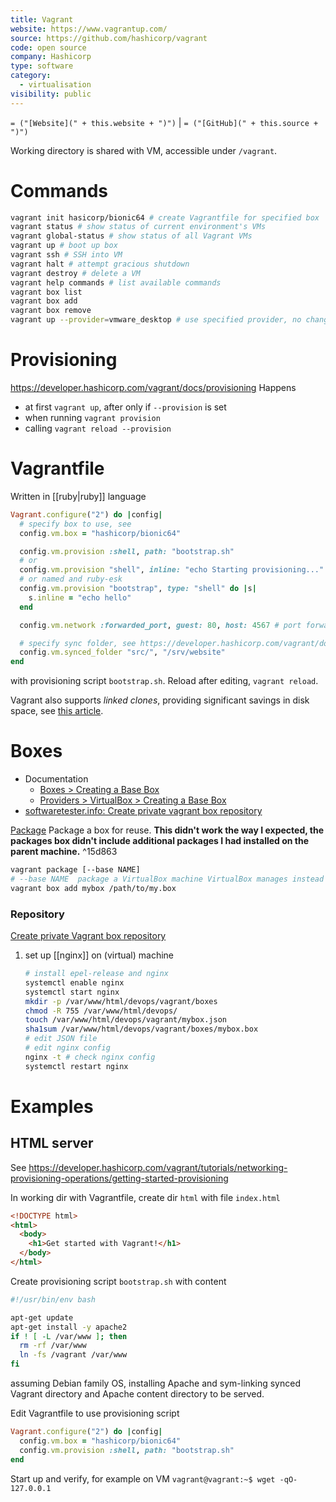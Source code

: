 ```yaml
---
title: Vagrant
website: https://www.vagrantup.com/
source: https://github.com/hashicorp/vagrant
code: open source
company: Hashicorp
type: software
category:
  - virtualisation
visibility: public
---
```

`= ("[Website](" + this.website + ")")` |  `= ("[GitHub](" + this.source + ")")`

Working directory is shared with VM, accessible under `/vagrant`.

# Commands

```bash
vagrant init hasicorp/bionic64 # create Vagrantfile for specified box
vagrant status # show status of current environment's VMs
vagrant global-status # show status of all Vagrant VMs
vagrant up # boot up box
vagrant ssh # SSH into VM
vagrant halt # attempt gracious shutdown
vagrant destroy # delete a VM
vagrant help commands # list available commands
vagrant box list
vagrant box add
vagrant box remove
vagrant up --provider=vmware_desktop # use specified provider, no changes to Vagrantfile necessary. Following commands should use the same, no need to specify again
```

# Provisioning

<https://developer.hashicorp.com/vagrant/docs/provisioning>
Happens

- at first `vagrant up`, after only if `--provision` is set
- when running `vagrant provision`
- calling `vagrant reload --provision`

# Vagrantfile

Written in [[ruby|ruby]] language

```ruby
Vagrant.configure("2") do |config|
  # specify box to use, see
  config.vm.box = "hashicorp/bionic64"

  config.vm.provision :shell, path: "bootstrap.sh"
  # or
  config.vm.provision "shell", inline: "echo Starting provisioning..."
  # or named and ruby-esk
  config.vm.provision "bootstrap", type: "shell" do |s|
    s.inline = "echo hello"
  end

  config.vm.network :forwarded_port, guest: 80, host: 4567 # port forwarding

  # specify sync folder, see https://developer.hashicorp.com/vagrant/docs/synced-folders/basic_usage
  config.vm.synced_folder "src/", "/srv/website"
end
```

with provisioning script `bootstrap.sh`. Reload after editing, `vagrant reload`.

Vagrant also supports *linked clones*, providing significant savings in disk space, see [this article](https://medium.com/oracledevs/two-birds-with-one-home-cloned-vagrant-multi-machines-2ee5ba75fad8).

# Boxes

- Documentation
    - [Boxes > Creating a Base Box](https://developer.hashicorp.com/vagrant/docs/boxes/base)
    - [Providers > VirtualBox > Creating a Base Box](https://developer.hashicorp.com/vagrant/docs/providers/virtualbox/boxes)
- [softwaretester.info: Create private vagrant box repository](https://softwaretester.info/create-private-vagrant-box-repository/)

[Package](https://developer.hashicorp.com/vagrant/docs/cli/package)
Package a box for reuse. **This didn't work the way I expected, the packages box didn't include additional packages I had installed on the parent machine.** ^15d863

```bash
vagrant package [--base NAME]
# --base NAME  package a VirtualBox machine VirtualBox manages instead
vagrant box add mybox /path/to/my.box
```

### Repository

[Create private Vagrant box repository](https://softwaretester.info/create-private-vagrant-box-repository/)

1. set up [[nginx]] on (virtual) machine

   ```bash
   # install epel-release and nginx
   systemctl enable nginx
   systemctl start nginx
   mkdir -p /var/www/html/devops/vagrant/boxes
   chmod -R 755 /var/www/html/devops/
   touch /var/www/html/devops/vagrant/mybox.json
   sha1sum /var/www/html/devops/vagrant/boxes/mybox.box
   # edit JSON file
   # edit nginx config
   nginx -t # check nginx config
   systemctl restart nginx
   ```

# Examples

## HTML server

See <https://developer.hashicorp.com/vagrant/tutorials/networking-provisioning-operations/getting-started-provisioning>

In working dir with Vagrantfile, create dir `html` with file `index.html`

```html
<!DOCTYPE html>
<html>
  <body>
    <h1>Get started with Vagrant!</h1>
  </body>
</html>
```

Create provisioning script `bootstrap.sh` with content

```bash
#!/usr/bin/env bash

apt-get update
apt-get install -y apache2
if ! [ -L /var/www ]; then
  rm -rf /var/www
  ln -fs /vagrant /var/www
fi
```

assuming Debian family OS, installing Apache and sym-linking synced Vagrant directory and Apache content directory to be served.

Edit Vagrantfile to use provisioning script

```ruby
Vagrant.configure("2") do |config|
  config.vm.box = "hashicorp/bionic64"
  config.vm.provision :shell, path: "bootstrap.sh"
end
```

Start up and verify, for example on VM `vagrant@vagrant:~$ wget -qO- 127.0.0.1`
